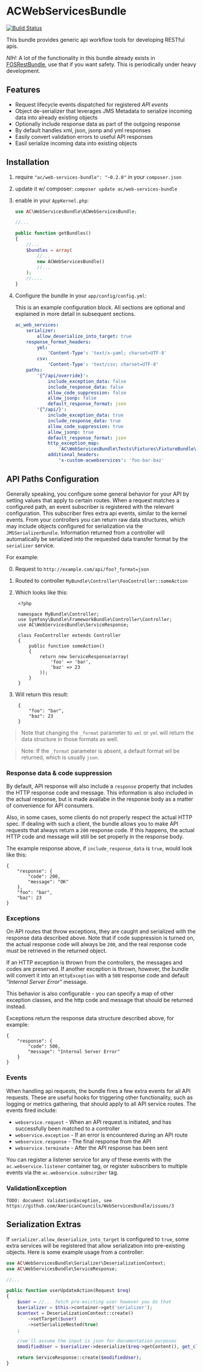 # ACWebServicesBundle #

[![Build Status](https://travis-ci.org/AmericanCouncils/WebServicesBundle.png?branch=master)](https://travis-ci.org/AmericanCouncils/WebServicesBundle)

This bundle provides generic api workflow tools for developing RESTful apis.

*NIH:*  A lot of the functionality in this bundle already exists in [FOSRestBundle](https://github.com/FriendsOfSymfony/FOSRestBundle), use that if you want safety.  This is periodically under heavy development.

## Features ##

* Request lifecycle events dispatched for registered *API events*
* Object de-serializer that leverages JMS Metadata to serialize incoming data into already existing objects
* Optionally include response data as part of the outgoing response
* By default handles xml, json, jsonp and yml responses
* Easily convert validation errors to useful API responses
* Easil serialize incoming data into existing objects

## Installation ##

1. require `"ac/web-services-bundle": "~0.2.0"` in your `composer.json`
2. update it w/ composer: `composer update ac/web-services-bundle`
3. enable in your `AppKernel.php`:

    ```php
    use AC\WebServicesBundle\ACWebServicesBundle;

    //...

    public function getBundles()
    {
        //...
        $bundles = array(
            //...
            new ACWebServicesBundle()
            //...
        );
        //....
    }
    ```

4. Configure the bundle in your `app/config/config.yml`:

    This is an example configuration block.  All sections are optional and explained in more detail in subsequent sections.

    ```yml
    ac_web_services:
        serializer:
            allow_deserialize_into_target: true
        response_format_headers:
            yml:
                'Content-Type': 'text/x-yaml; charset=UTF-8'
            csv:
                'Content-Type': 'text/csv; charset=UTF-8'
        paths:
            '{^/api/override}':
                include_exception_data: false
                include_response_data: false
                allow_code_suppression: false
                allow_jsonp: false
                default_response_format: json
            '{^/api/}':
                include_exception_data: true
                include_response_data: true
                allow_code_suppression: true
                allow_jsonp: true
                default_response_format: json
                http_exception_map:
                    'AC\WebServicesBundle\Tests\Fixtures\FixtureBundle\BundleException': { code: 403, message: 'Custom error message' }
                additional_headers:
                    'x-custom-acwebservices': 'foo-bar-baz'
    ```

## API Paths Configuration ##

Generally speaking, you configure some general behavior for your API by setting values that apply to certain routes. When a request matches a configured path, an event subscriber is registered with the relevant configuration.  This subscriber fires extra api events, similar to the kernel events.  From your controllers you can return raw data structures, which may include objects configured for serialization via the `JMSSerializerBundle`.  Information returned from a controller will automatically be serialized into the requested data transfer format by the `serializer` service.

For example:

0. Request to `http://example.com/api/foo?_format=json`
1. Routed to controller `MyBundle\Controller\FooController::someAction`
2. Which looks like this:

        <?php

        namespace MyBundle\Controller;
        use Symfony\Bundle\FrameworkBundle\Controller\Controller;
        use AC\WebServicesBundle\ServiceResponse;

        class FooController extends Controller
        {
            public function someAction()
            {
                return new ServiceResponse(array(
                    'foo' => 'bar',
                    'baz' => 23
                ));
            }
        }

3. Will return this result:

        {
            "foo": "bar",
            "baz": 23
        }

> Note that changing the `_format` parameter to `xml` or `yml` will return the data structure in those formats as well.

> Note: If the `_format` parameter is absent, a default format wil be returned, which is usually `json`.

### Response data & code suppression ###

By default, API response will also include a `response` property that includes the HTTP response code and message.  This
information is also included in the actual response, but is made availabe in the response body as a matter of convenience
for API consumers.

Also, in some cases, some clients do not properly respect the actual HTTP spec.  If dealing with such a client, the bundle
allows you to make API requests that always return a `200` response code.  If this happens, the actual HTTP code and message
will still be set properly in the response body.

The example response above, if `include_response_data` is `true`, would look like this:

    {
        "response": {
            "code": 200,
            "message": "OK"
        },
        "foo": "bar",
        "baz": 23
    }

### Exceptions ###

On API routes that throw exceptions, they are caught and serialized with the response data described above.  Note that
if code suppression is turned on, the actual response code will always be `200`, and the real response code must be
retrieved in the returned object.

If an HTTP exception is thrown from the controllers, the messages and codes are preserved.  If another exception is thrown, however,
the bundle will convert it into an `HttpException` with a `500` response code and default *"Internal Server Error"* message.

This behavior is also configurable - you can specify a map of other exception classes, and the http code and message that should
be returned instead.

Exceptions return the response data structure described above, for example:

    {
        "response": {
            "code": 500,
            "message": "Internal Server Error"
        }
    }

### Events ###

When handling api requests, the bundle fires a few extra events for all API requests.  These are useful hooks for triggering other
functionality, such as logging or metrics gathering, that should apply to all API service routes.  The events fired include:

* `webservice.request` - When an API request is initiated, and has successfully been matched to a controller
* `webservice.exception` - If an error is encountered during an API route
* `webservice.response` - The final response from the API
* `webservice.terminate` - After the API response has been sent

You can register a listener service for any of these events with the `ac.webservice.listener` container tag, or register
subscribers to multiple events via the `ac.webservice.subscriber` tag.


### ValidationException ###

    TODO: document ValidationException, see https://github.com/AmericanCouncils/WebServicesBundle/issues/3

## Serialization Extras ##

If `serializer.allow_deserialize_into_target` is configured to `true`, some extra services will be registered that allow serialization into
pre-existing objects.  Here is some example usage from a controller:

```php
use AC\WebServicesBundle\Serializer\DeserializationContext;
use AC\WebServicesBundle\ServiceResponse;

//...

public function userUpdateAction(Request $req)
{
    $user = //... fetch pre-existing user however you do that
    $serializer = $this->container->get('serializer');
    $context = DeserializationContext::create()
        ->setTarget($user)
        ->setSerializeNested(true)
    ;

    //we'll assume the input is json for documentation purposes
    $modifiedUser = $serializer->deserialize($req->getContent(), get_class($user), 'json', $context);

    return ServiceResponse::create($modifiedUser);
}
```
